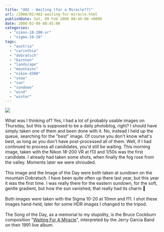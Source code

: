 ```yaml
---
title: "482 - Waiting (for a Miracle??)"
url: /2008/02/482-waiting-for-miracle.html
publishDate: Sat, 09 Feb 2008 08:45:00 +0000
date: 2008-02-09 08:45:00
categories: 
  - "nikon-18-200-vr"
  - "sigma-10-20"
tags: 
  - "austria"
  - "carinthia"
  - "dobratsch"
  - "karnten"
  - "landscape"
  - "mountains"
  - "nikon-d300"
  - "snow"
  - "sun"
  - "sundown"
  - "wind"
  - "winter"
---
```

<a href="https://d25zfm9zpd7gm5.cloudfront.net/1200x1200/2008/20080207_170509_ps.jpg" target="_blank"><img src="https://d25zfm9zpd7gm5.cloudfront.net/0600x0600/2008/20080207_170509_ps.jpg"/></a><br/><br/><a href="https://d25zfm9zpd7gm5.cloudfront.net/1200x1200/2008/20080207_073940_ps.jpg" target="_blank"><img alt="" border="0" src="https://d25zfm9zpd7gm5.cloudfront.net/0150x0150/2008/20080207_073940_ps.jpg" style="margin: 0pt 0px 0pt 10px; float: right;"/></a> What was I thinking of? Yes, I had a lot of probably usable images on Thursday, but this is supposed to be a daily photoblog, right? I should have simply taken one of them and been done with it. No, instead I held up the queue, searching for the "best" image. Of course you don't know what's best, as long as you don't have post-processed all of them. Well, if I had continued to process all candidates, you'd still be waiting. This morning image, taken with the Nikon 18-200 VR at f13 and 1/50s was the first candidate. I already had taken some shots, when finally the fog rose from the valley. Moments later we were shrouded.<br/><br/><a href="https://d25zfm9zpd7gm5.cloudfront.net/1200x1200/2008/20080207_165415_ps.jpg" target="_blank"><img alt="" border="0" src="https://d25zfm9zpd7gm5.cloudfront.net/0150x0150/2008/20080207_165415_ps.jpg" style="margin: 0pt 10px 0pt 0px; float: left;"/></a> This image and the Image of the Day were both taken at sundown on the mountain Dobratsch. I have been quite often up there last year, but this year it was the first time. I was really there for the eastern sundown, for the soft, gentle gradient, but how the sun vanished, that really had its charm 🙂<br/><br/> Both images were taken with the Sigma 10-20 at 10mm and f11. I shot these images hand-held, later for some HDR images I changed to the tripod.<br/><br/>The Song of the Day, as a memorial to my stupidity, is the Bruce Cockburn composition "<a href="http://cockburnproject.net/songs&amp;music/wfam.html" target="_blank">Waiting For A Miracle</a>", interpreted by the Jerry Garcia Band on their 1991 live album.
